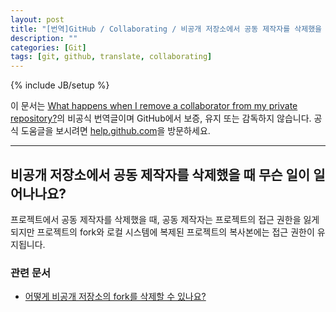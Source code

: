 ```yaml
---
layout: post
title: "[번역]GitHub / Collaborating / 비공개 저장소에서 공동 제작자를 삭제했을 때 무슨 일이 일어나나요?"
description: ""
categories: [Git]
tags: [git, github, translate, collaborating]
---
```

{% include JB/setup %}

이 문서는 [What happens when I remove a collaborator from my private repository?](https://help.github.com/articles/what-happens-when-i-remove-a-collaborator-from-my-private-repository)의 비공식 번역글이며 GitHub에서 보증, 유지 또는 감독하지 않습니다. 공식 도움글을 보시려면 [help.github.com](https://help.github.com)을 방문하세요.

---

## 비공개 저장소에서 공동 제작자를 삭제했을 때 무슨 일이 일어나나요?

프로젝트에서 공동 제작자를 삭제했을 때, 공동 제작자는 프로젝트의 접근 권한을 잃게되지만 프로젝트의 fork와 로컬 시스템에 복제된 프로젝트의 복사본에는 접근 권한이 유지됩니다.

### 관련 문서

- [어떻게 비공개 저장소의 fork를 삭제할 수 있나요?](https://help.github.com/articles/how-do-i-delete-a-fork-of-my-private-repository)